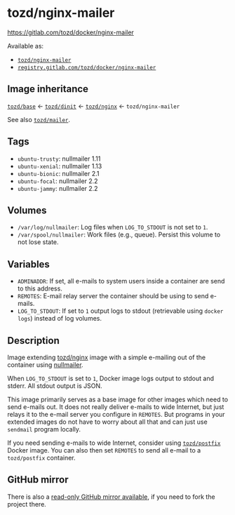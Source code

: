 # tozd/nginx-mailer

<https://gitlab.com/tozd/docker/nginx-mailer>

Available as:

- [`tozd/nginx-mailer`](https://hub.docker.com/r/tozd/nginx-mailer)
- [`registry.gitlab.com/tozd/docker/nginx-mailer`](https://gitlab.com/tozd/docker/nginx-mailer/container_registry)

## Image inheritance

[`tozd/base`](https://gitlab.com/tozd/docker/base) ← [`tozd/dinit`](https://gitlab.com/tozd/docker/dinit) ← [`tozd/nginx`](https://gitlab.com/tozd/docker/nginx) ← `tozd/nginx-mailer`

See also [`tozd/mailer`](https://gitlab.com/tozd/docker/mailer).

## Tags

- `ubuntu-trusty`: nullmailer 1.11
- `ubuntu-xenial`: nullmailer 1.13
- `ubuntu-bionic`: nullmailer 2.1
- `ubuntu-focal`: nullmailer 2.2
- `ubuntu-jammy`: nullmailer 2.2

## Volumes

- `/var/log/nullmailer`: Log files when `LOG_TO_STDOUT` is not set to `1`.
- `/var/spool/nullmailer`: Work files (e.g., queue). Persist this volume to not lose state.

## Variables

- `ADMINADDR`: If set, all e-mails to system users inside a container are send to this address.
- `REMOTES`: E-mail relay server the container should be using to send e-mails.
- `LOG_TO_STDOUT`: If set to `1` output logs to stdout (retrievable using `docker logs`) instead of log volumes.

## Description

Image extending [tozd/nginx](https://gitlab.com/tozd/docker/nginx) image with a simple e-mailing out of the container
using [nullmailer](http://untroubled.org/nullmailer/).

When `LOG_TO_STDOUT` is set to `1`, Docker image logs output to stdout and stderr. All stdout output is JSON.

This image primarily serves as a base image for other images which need to send e-mails out.
It does not really deliver e-mails to wide Internet, but just relays it to the e-mail server
you configure in `REMOTES`. But programs in your extended images do not have to worry
about all that and can just use `sendmail` program locally.

If you need sending e-mails to wide Internet, consider using [`tozd/postfix`](https://gitlab.com/tozd/docker/postfix)
Docker image. You can also then set `REMOTES` to send all e-mail to a `tozd/postfix` container.

## GitHub mirror

There is also a [read-only GitHub mirror available](https://github.com/tozd/docker-nginx-mailer),
if you need to fork the project there.
